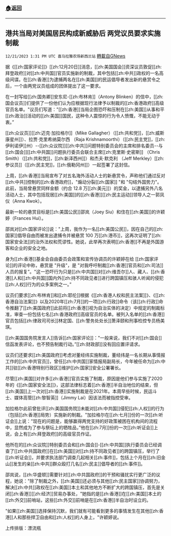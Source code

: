 ###  [:house:返回](README.md)
---


## 港共当局对美国居民构成新威胁后 两党议员要求实施制裁
`12/21/2023 1:31 PM UTC 喜马拉雅农场新西兰站` [轉載自GNews](https://gnews.org/articles/2136688)

据《[[zh:国家评论]]》[[zh:12月20日]]消息，[[zh:美国国会]]资深议员敦促[[zh:拜登政府]]对[[zh:中共国]]官员实施新的制裁，其中包括[[zh:中共]]政权的一名高级间谍。在[[zh:香港]]为逮捕两名在[[zh:美国]]的民运倡导者发出新的悬赏令之后，一个由两党议员组成的团体提出了这一要求。

在一封写给[[zh:国务卿]]安东尼\-[[zh:布林肯]]（Antony Blinken）的信中，[[zh:国会议员]]们提供了一份他们认为应根据现行法律予以制裁的[[zh:香港政府]]高级官员名单。"议员们写道："[[zh:香港]]当局企图恐吓和压制在[[zh:美国]]从事和平[[zh:政治]]活动的[[zh:美国]]国民，这种令人震惊的行为令人愤慨，不能无动于衷。”

[[zh:众议员]][[zh:迈克·加拉格尔]]（Mike Gallagher）（[[zh:共和党]]，[[zh:威斯康星州]]）、拉贾·克里希纳莫尔西 （Raja Krishnamoorthi）（[[zh:民主党]]，[[zh:伊利诺伊]]州）\--[[zh:众议院]][[zh:中共]]问题特别委员会的主席和排名委员\--与[[zh:国会]][[zh:中共国]]问题执行委员会联合主席[[zh:克里斯·史密斯]] （Chris Smith）（[[zh:共和党]]，[[zh:新泽西州]]）和杰夫·默克利 （Jeff Merkley）[[zh:参议员]]（[[zh:民主党]]，[[zh:俄勒冈州]]）一起签署了这封信。

上周，[[zh:香港]]当局宣布了对五名海外活动人士的新悬赏令，声称他们通过反对[[zh:中共]]控制的[[zh:香港政府]]，"煽动分裂[[zh:国家]] "和 "勾结外国势力"。此前，当局曾悬赏同样金额（约合 12.8 万[[zh:美元]]）的奖金，以逮捕另外八名活动人士，其中包括现居[[zh:美国]]的[[zh:香港]][[zh:民主运动]]领导人之一郭凤仪（Anna Kwok）。

最新一轮的悬赏目标是[[zh:美国公民]]邵岚（Joey Siu）和住在[[zh:美国]]的许颖婷（Frances Hui）。

邵岚对[[zh:国家评论]]说："上周，我作为一名[[zh:美国公民]]，因在自己的[[zh:国家]]倡导自由而被发出逮捕令并被悬赏 100 万[[zh:港币]]，这再次证明了[[zh:国家安全法]]的治外法权和荒谬性。她说，此举再次表明[[zh:香港]]不再是外国游客和企业的安全之地。

身为[[zh:香港]]基金会自由委员会政策和宣传协调员的许颖婷在给 [[zh:国家评论]]的评论中称，悬赏是 "升级"，是 "对我呼吁制裁[[zh:香港]]官员和[[zh:司法]]人员的报复”。"这一恐吓行为只是[[zh:中共国]]对[[zh:维吾尔]]人、藏人、[[zh:香港]]人和[[zh:中共国]]国内外[[zh:持不同政见者]]进行跨国镇压和骇人听闻的侵犯[[zh:人权]]行为的众多案例之一。”

议员们要求[[zh:布林肯]]和[[zh:耶伦]]根据《[[zh:香港人权和民主法案]]》、《[[zh:香港自治法案]]》以及2020年[[zh:7月]]的一项[[zh:行政]]命令（该[[zh:行政]]命令推翻了[[zh:美国政府]]此前将[[zh:香港]]视为自治实体的决定）中规定的制裁标准，审查一份包括七名[[zh:香港政府]]高级官员的名单。被列入名单的[[zh:香港]]官员包括[[zh:律政司司长]]林定国、[[zh:警务处处长]]萧泽颐和刑事检控专员杨美琪。

[[zh:美国国务院发言人]]告诉[[zh:国家评论]]："一般来说，我们不对[[zh:国会]]信函发表评论，也不预告制裁行动。”[[zh:财政部]]没有回应置评请求。

议员们还要求[[zh:美国政府]]考虑对董经纬实施制裁，董经纬是一名长期从事情报工作的[[zh:中共官员]]，曾任[[zh:中共国]]家情报局副局长，今年被任命为[[zh:中共]]驻[[zh:香港特别行政区]]维护[[zh:国家]]安全公署署长。

尽管[[zh:美国]]对许多[[zh:香港]]官员实施了制裁，原因是他们参与实施了2020年的《[[zh:国家安全法]]》，这部法律标志着[[zh:香港]]半自治地位的结束，但[[zh:美国]]上一次对[[zh:香港]]实施制裁是在2021年。本周早些时候，民运斗士、媒体高管[[zh:黎智英]]（Jimmy Lai）因该法而被指控受审。

加拉格尔此前曾批评[[zh:美国国务院]]未能对[[zh:中共国]]侵犯[[zh:人权]]的行为（包括[[zh:香港]]局势）实施新的制裁。"加拉格尔在[[zh:七月]]份的一次[[zh:听证会]]上说："现在的问题是，能够赢得两党支持的好政策被困在机构间的流程中，显然成为了参与祭坛上的牺牲品，”他在[[zh:7月]]份的一次[[zh:听证会]]上说，会上有[[zh:拜登政府]]的高级官员作证。

他所在的[[zh:众议院]]特别委员会和[[zh:国会]]\-[[zh:中共国]]执行委员会已经调查了[[zh:中共国政府]]在[[zh:美国]]对[[zh:持不同政见者]]的跨国镇压，举行了[[zh:听证会]]，并要求执法部门调查几起相关[[zh:事件]]，包括上个月在[[zh:旧金山]]发生的亲[[zh:中共]]群众殴打几名[[zh:民主]]倡导者的[[zh:事件]]。

邵岚说，[[zh:华盛顿]]需要针对[[zh:中共国政府]]的干预和骚扰实行更广泛的议程，她说："除了制裁之外，[[zh:美国]]还必须与其他[[zh:民主国家]]协调努力，解决[[zh:中共]]政权在[[zh:美国]]本土和其他地方不断扩大的跨国镇压，首先是关闭[[zh:香港]][[zh:经济]]贸易办事处，"她指的是[[zh:香港]]在[[zh:美国]]本土的[[zh:外交]]前哨站，这些[[zh:外交]]前哨是在[[zh:香港]]半自治时设立的。

"如果[[zh:美国]]选择保持沉默，我们就有可能看到更多的事情发生在其他[[zh:香港]]人和那些捍卫自由和[[zh:人权]]的人身上，"许颖婷说。

上传排版：漂流瓶        
